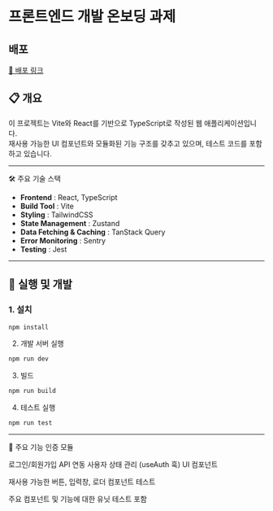 # 프론트엔드 개발 온보딩 과제
## 배포 
[🔗 배포 링크](pre-assignment-liard.vercel.app)
## 📋 개요
이 프로젝트는 Vite와 React를 기반으로 TypeScript로 작성된 웹 애플리케이션입니다.  
재사용 가능한 UI 컴포넌트와 모듈화된 기능 구조를 갖추고 있으며, 테스트 코드를 포함하고 있습니다.

---

🛠 주요 기술 스택
- **Frontend** : React, TypeScript
- **Build Tool** : Vite
- **Styling** : TailwindCSS
- **State Management** : Zustand
- **Data Fetching & Caching** : TanStack Query
- **Error Monitoring** : Sentry
- **Testing** : Jest

---

## 🧪 실행 및 개발

### 1. 설치
```bash
npm install
```
2. 개발 서버 실행
```bash
npm run dev
```
3. 빌드
```bash
npm run build
```
4. 테스트 실행
```bash
npm run test
```
---
🚀 주요 기능
인증 모듈

로그인/회원가입 API 연동
사용자 상태 관리 (useAuth 훅)
UI 컴포넌트

재사용 가능한 버튼, 입력창, 로더 컴포넌트
테스트

주요 컴포넌트 및 기능에 대한 유닛 테스트 포함
